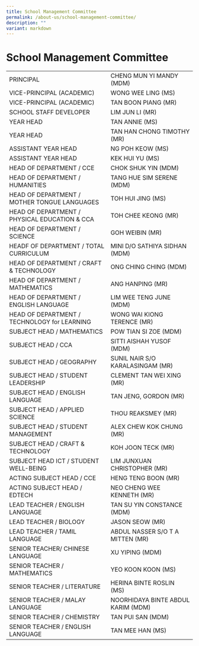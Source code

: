 ```yaml
---
title: School Management Committee
permalink: /about-us/school-management-committee/
description: ""
variant: markdown
---
```

# School Management Committee

|  |  |
|---|---|
|  PRINCIPAL |  CHENG MUN YI MANDY (MDM) |
|  VICE-PRINCIPAL (ACADEMIC) |  WONG WEE LING (MS) |
|  VICE-PRINCIPAL (ACADEMIC) |  TAN BOON PIANG (MR) |
|  SCHOOL STAFF DEVELOPER |  LIM JUN LI (MR) |
|  YEAR HEAD |  TAN ANNIE (MS) |
|  YEAR HEAD |  TAN HAN CHONG TIMOTHY (MR) |
|  ASSISTANT YEAR HEAD |  NG POH KEOW (MS) |
|  ASSISTANT YEAR HEAD |  KEK HUI YU (MS) |
|  HEAD OF DEPARTMENT / CCE |  CHOK SHUK YIN (MDM) |
|  HEAD OF DEPARTMENT / HUMANITIES |  TANG HUE SIM SERENE (MDM) |
|  HEAD OF DEPARTMENT / MOTHER TONGUE LANGUAGES |  TOH HUI JING (MS) |
|  HEAD OF DEPARTMENT / PHYSICAL EDUCATION & CCA |  TOH CHEE KEONG (MR) |
|  HEAD OF DEPARTMENT / SCIENCE |  GOH WEIBIN (MR) |
|  HEADF OF DEPARTMENT / TOTAL CURRICULUM |  MINI D/O SATHIYA SIDHAN (MDM) |
|  HEAD OF DEPARTMENT / CRAFT & TECHNOLOGY |  ONG CHING CHING (MDM) |
|  HEAD OF DEPARTMENT / MATHEMATICS |  ANG HANPING (MR) |
|  HEAD OF DEPARTMENT / ENGLISH LANGUAGE |  LIM WEE TENG JUNE (MDM) |
|  HEAD OF DEPARTMENT / TECHNOLOGY for LEARNING |  WONG WAI KIONG TERENCE (MR) |
|  SUBJECT HEAD / MATHEMATICS |  POW TIAN SI ZOE (MDM) |
|  SUBJECT HEAD / CCA |  SITTI AISHAH YUSOF (MDM) |
|  SUBJECT HEAD / GEOGRAPHY |  SUNIL NAIR S/O KARALASINGAM (MR) |
|  SUBJECT HEAD / STUDENT LEADERSHIP |  CLEMENT TAN WEI XING (MR) |
|  SUBJECT HEAD / ENGLISH LANGUAGE |  TAN JENG, GORDON (MR) |
|  SUBJECT HEAD / APPLIED SCIENCE |  THOU REAKSMEY (MR) |
|  SUBJECT HEAD  / STUDENT MANAGEMENT |  ALEX CHEW KOK CHUNG (MR) |
|  SUBJECT HEAD / CRAFT & TECHNOLOGY |  KOH JOON TECK (MR) |
|  SUBJECT HEAD ICT / STUDENT WELL-BEING |  LIM JUNXUAN CHRISTOPHER (MR) |
|  ACTING SUBJECT HEAD / CCE |  HENG TENG BOON (MR) |
|  ACTING SUBJECT HEAD / EDTECH |  NEO CHENG WEE KENNETH (MR) |
|  LEAD TEACHER / ENGLISH LANGUAGE |  TAN SU YIN CONSTANCE (MDM) |
|  LEAD TEACHER / BIOLOGY |  JASON SEOW (MR) |
|  LEAD TEACHER / TAMIL LANGUAGE |  ABDUL NASSER S/O T A MITTEN (MR) |
|  SENIOR TEACHER/ CHINESE LANGUAGE |  XU YIPING (MDM) |
|  SENIOR TEACHER / MATHEMATICS |  YEO KOON KOON (MS) |
|  SENIOR TEACHER / LITERATURE |  HERINA BINTE ROSLIN (MS) |
|  SENIOR TEACHER / MALAY LANGUAGE |  NOORHIDAYA BINTE ABDUL KARIM (MDM) |
|  SENIOR TEACHER / CHEMISTRY |  TAN PUI SAN (MDM) |
|  SENIOR TEACHER / ENGLISH LANGUAGE |  TAN MEE HAN (MS) |